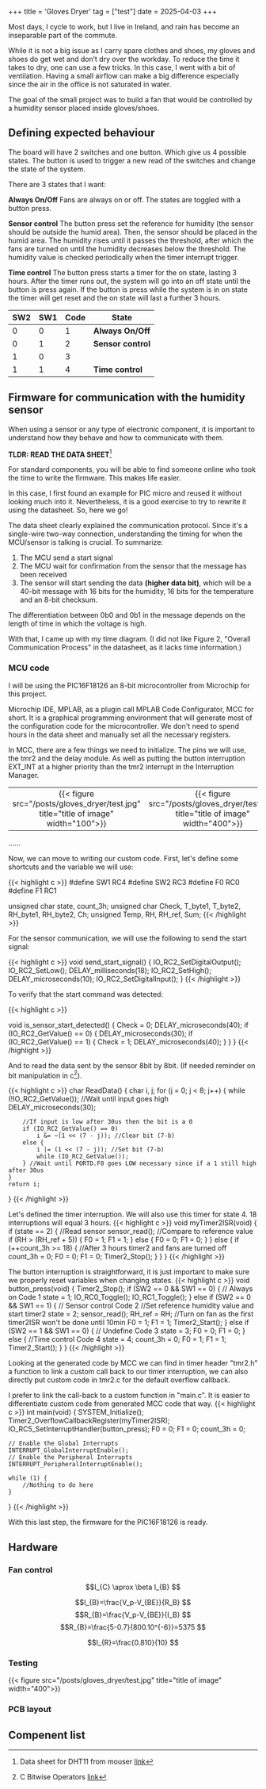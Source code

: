 +++
title = 'Gloves Dryer'
tag = ["test"]
date = 2025-04-03
+++

Most days, I cycle to work, but I live in Ireland, and rain has become an inseparable part of the commute. 

While it is not a big issue as I carry spare clothes and shoes, my gloves and shoes do get wet and don’t dry over the workday. 
To reduce the time it takes to dry, one can use a few tricks. In this case, I went with a bit of ventilation. Having a small airflow can make a big difference especially since the air in the office is not saturated in water.

The goal of the small project was to build a fan that would be controlled by a humidity sensor placed inside gloves/shoes.

## Defining expected behaviour
The board will have 2 switches and one button. Which give us 4 possible states. The button is used to trigger a new read of the switches and change the state of the system.

There are 3 states that I want:

**Always On/Off**
Fans are always on or off. The states are toggled with a button press.

**Sensor control**
The button press set the reference for humidity (the sensor should be outside the humid area). Then, the sensor should be placed in the humid area. The humidity rises until it passes the threshold, after which the fans are turned on until the humidity decreases below the threshold. The humidity value is checked periodically when the timer interrupt trigger.

**Time control**
The button press starts a timer for the on state, lasting 3 hours. After the timer runs out, the system will go into an off state until the button is press again.
If the button is press while the system is in on state the timer will get reset and the on state will last a further 3 hours.

| SW2 | SW1 | Code | State | 
| - | - | - | -----| 
| 0 | 0 | 1 | **Always On/Off** | 
| 0 | 1 | 2 |  **Sensor control** | 
| 1 | 0 | 3 |  | 
| 1 | 1 | 4 | **Time control** | 


## Firmware for communication with the humidity sensor 
When using a sensor or any type of electronic component, it is important to understand how they behave and how to communicate with them.

**TLDR: READ THE DATA SHEET**[^1]

For standard components, you will be able to find someone online who took the time to write the firmware. This makes life easier.

In this case, I first found an example for PIC micro and reused it without looking much into it.
Nevertheless, it is a good exercise to try to rewrite it using the datasheet. So, here we go!

[^1]: Data sheet for DHT11 from mouser [link](https://www.mouser.com/datasheet/2/758/DHT11-Technical-Data-Sheet-Translated-Version-1143054.pdf)

The data sheet clearly explained the communication protocol. Since it's a single-wire two-way connection, understanding the timing for when the MCU/sensor is talking is crucial. To summarize:

1. The MCU send a start signal
2. The MCU wait for confirmation from the sensor that the message has been received
3. The sensor will start sending the data **(higher data bit)**, which will be a 40-bit message with 16 bits for the humidity, 16 bits for the temperature and an 8-bit checksum.

The differentiation between 0b0 and 0b1 in the message depends on the length of time in which the voltage is high.

With that, I came up with my time diagram.
(I did not like Figure 2, "Overall Communication Process" in the datasheet, as it lacks time information.)

### MCU code

I will be using the PIC16F18126 an 8-bit microcontroller from Microchip for this project.

Microchip IDE, MPLAB, as a plugin call MPLAB Code Configurator, MCC for short. It is a graphical programming environment that will generate most of the configuration code for the microcontroller. We don't need to spend hours in the data sheet and manually set all the necessary registers.

In MCC, there are a few things we need to initialize. The pins we will use, the tmr2 and the delay module. As well as putting the button interruption EXT_INT at a higher priority than the tmr2 interrupt in the Interruption Manager.

| | |
|:-------------------------:|:-------------------------:|
|{{< figure src="/posts/gloves_dryer/test.jpg" title="title of image" width="100">}} | {{< figure src="/posts/gloves_dryer/test.jpg" title="title of image" width="400">}}|


......

Now, we can move to writing our custom code. First, let's define some shortcuts and the variable we will use:

{{< highlight c >}}
#define SW1 RC4
#define SW2 RC3
#define F0 RC0
#define F1 RC1

unsigned char state, count_3h;
unsigned char Check, T_byte1, T_byte2, RH_byte1, RH_byte2, Ch;
unsigned Temp, RH, RH_ref, Sum;
{{< /highlight >}}

For the sensor communication, we will use the following to send the start signal:

{{< highlight c >}}
void send_start_signal() {
    IO_RC2_SetDigitalOutput();
    IO_RC2_SetLow();
    DELAY_milliseconds(18);
    IO_RC2_SetHigh();
    DELAY_microseconds(10);
    IO_RC2_SetDigitalInput();
}
{{< /highlight >}}

To verify that the start command was detected:

{{< highlight c >}}

void is_sensor_start_detected() {
    Check = 0;
    DELAY_microseconds(40);
    if (IO_RC2_GetValue() == 0) {
        DELAY_microseconds(30);
        if (IO_RC2_GetValue() == 1) {
            Check = 1;
            DELAY_microseconds(40);
        }
    }
}
{{< /highlight >}}

And to read the data sent by the sensor 8bit by 8bit. (If needed reminder on bit manipulation in c[^2]).

[^2]: C Bitwise Operators [link](https://www.tutorialspoint.com/cprogramming/c_bitwise_operators.htm)


{{< highlight c >}}
char ReadData() {
    char i, j;
    for (j = 0; j < 8; j++) {
        while (!IO_RC2_GetValue()); //Wait until input goes high
        DELAY_microseconds(30);
        
        //If input is low after 30us then the bit is a 0
        if (IO_RC2_GetValue() == 0)
            i &= ~(1 << (7 - j)); //Clear bit (7-b)
        else {
            i |= (1 << (7 - j)); //Set bit (7-b)
            while (IO_RC2_GetValue());
        } //Wait until PORTD.F0 goes LOW necessary since if a 1 still high after 30us
    }
    return i;
}
{{< /highlight >}}

Let's defined the timer interruption. We will also use this timer for state 4. 18 interruptions will equal 3 hours.
{{< highlight c >}}
void myTimer2ISR(void) {
    if (state == 2) {
        //Read sensor
        sensor_read();
        //Compare to reference value
        if (RH > (RH_ref + 5)) {
            F0 = 1;
            F1 = 1;
        } else {
            F0 = 0;
            F1 = 0;
        }
    } else {
        if (++count_3h >= 18) {
            //After 3 hours timer2 and fans are turned off
            count_3h = 0;
            F0 = 0;
            F1 = 0;
            Timer2_Stop();
        }
    }
}
{{< /highlight >}}

The button interruption is straightforward, it is just important to make sure we properly reset variables when changing states.
{{< highlight c >}}
void button_press(void) {
    Timer2_Stop();
    if (SW2 == 0 && SW1 == 0) {
        // Always on Code 1
        state = 1;
        IO_RC0_Toggle();
        IO_RC1_Toggle();
    } else if (SW2 == 0 && SW1 == 1) {
        // Sensor control Code 2
        //Set reference humidity value and start timer2
        state = 2;
        sensor_read();
        RH_ref = RH;
        //Turn on fan as the first timer2ISR won't be done until 10min 
        F0 = 1;
        F1 = 1;
        Timer2_Start();
    } else if (SW2 == 1 && SW1 == 0) {
        // Undefine Code 3
        state = 3;
        F0 = 0;
        F1 = 0;
    } else {
        //Time control Code 4
        state = 4;
        count_3h = 0;
        F0 = 1;
        F1 = 1;
        Timer2_Start();
    }
}
{{< /highlight >}}

Looking at the generated code by MCC we can find in timer header "tmr2.h" a function to link a custom call back to our timer interruption, we can also directly put custom code in tmr2.c for the default overflow callback.

I prefer to link the call-back to a custom function in "main.c". It is easier to differentiate custom code from generated MCC code that way.
{{< highlight c >}}
int main(void) {
    SYSTEM_Initialize();
    Timer2_OverflowCallbackRegister(myTimer2ISR);
    IO_RC5_SetInterruptHandler(button_press);
    F0 = 0;
    F1 = 0;
    count_3h = 0;

    // Enable the Global Interrupts 
    INTERRUPT_GlobalInterruptEnable();
    // Enable the Peripheral Interrupts 
    INTERRUPT_PeripheralInterruptEnable();

    while (1) {
        //Nothing to do here
    }
}
{{< /highlight >}}

With this last step, the firmware for the PIC16F18126 is ready.

## Hardware

### Fan control

$$I_{C} \aprox \beta I_{B} $$

$$I_{B}=\frac{V_p-V_{BE}}{R_B} $$
$$R_{B}=\frac{V_p-V_{BE}}{I_B} $$
$$R_{B}=\frac{5-0.7}{800.10^{-6}}=5375 $$

$$I_{R}=\frac{0.810}{10} $$


### Testing

{{< figure src="/posts/gloves_dryer/test.jpg" title="title of image" width="400">}}

### PCB layout




## Compenent list